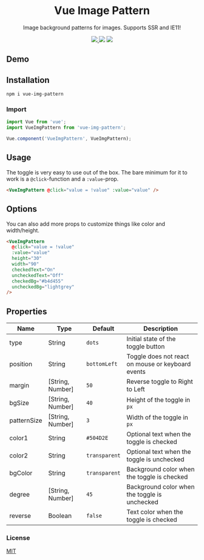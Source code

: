 <h1 align="center">Vue Image Pattern</h1>
<p align="center">
Image background patterns for images. Supports SSR and IE11!
</p>

<p align="center">
<a href="https://www.npmjs.com/package/vue-toggles"><img src="https://img.shields.io/npm/v/vue-toggles.svg?style=flat-square"/> <img src="https://img.shields.io/npm/dt/vue-toggles.svg?style=flat-square"/></a> <a href="https://vuejs.org/"><img src="https://img.shields.io/badge/vue-2.x-brightgreen.svg?style=flat-square"/></a>
</p>

<p align="center">
<!-- <img src="./vue-toggles.jpg" alt="Vue Toggles Logo"/> -->
</p>

## Demo

<!-- - [Demo](https://vue-toggles.netlify.app/)
- [CodeSandbox](https://codesandbox.io/s/vue-toggles-mkkp4?file=/src/App.vue) -->

## Installation

```
npm i vue-img-pattern
```

### Import

```javascript
import Vue from 'vue';
import VueImgPattern from 'vue-img-pattern';

Vue.component('VueImgPattern', VueImgPattern);
```

## Usage

The toggle is very easy to use out of the box. The bare minimum for it to work is a `@click`-function and a `:value`-prop.

```html
<VueImgPattern @click="value = !value" :value="value" />
```

## Options

You can also add more props to customize things like color and width/height.

```html
<VueImgPattern
  @click="value = !value"
  :value="value"
  height="30"
  width="90"
  checkedText="On"
  uncheckedText="Off"
  checkedBg="#b4d455"
  uncheckedBg="lightgrey"
/>
```

## Properties

| Name        | Type             | Default       | Description                                       |
| ----------- | ---------------- | ------------- | ------------------------------------------------- |
| type        | String           | `dots`        | Initial state of the toggle button                |
| position    | String           | `bottomLeft`  | Toggle does not react on mouse or keyboard events |
| margin      | [String, Number] | `50`          | Reverse toggle to Right to Left                   |
| bgSize      | [String, Number] | `40`          | Height of the toggle in `px`                      |
| patternSize | [String, Number] | `3`           | Width of the toggle in `px`                       |
| color1      | String           | `#504D2E`     | Optional text when the toggle is checked          |
| color2      | String           | `transparent` | Optional text when the toggle is unchecked        |
| bgColor     | String           | `transparent` | Background color when the toggle is checked       |
| degree      | [String, Number] | `45`          | Background color when the toggle is unchecked     |
| reverse     | Boolean          | `false`       | Text color when the toggle is checked             |

### License

[MIT](http://opensource.org/licenses/MIT)
